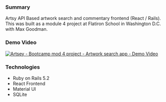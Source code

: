 ### Summary
Artsy API Based artwork search and commentary frontend (React / Rails).  
This was built as a module 4 project at Flatiron School in Washington D.C. with Max Goodman.  
### Demo Video
[![Artsey - Bootcamp mod 4 project - Artwork search app - Demo Video](https://img.youtube.com/vi/SACpoUoJ6n0/0.jpg)](https://www.youtube.com/watch?v=SACpoUoJ6n0)
### Technologies
- Ruby on Rails 5.2
- React Frontend
- Material UI
- SQLite
